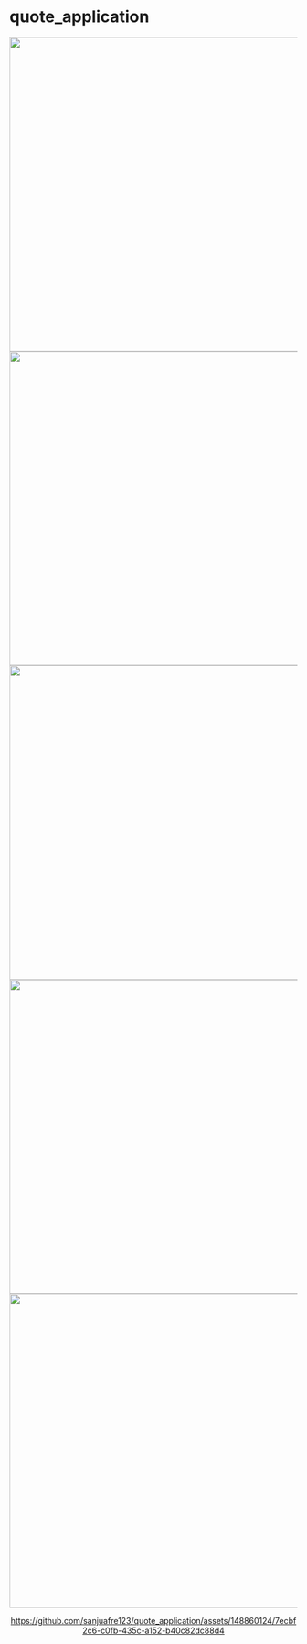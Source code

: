 # quote_application

<div align="center">

<img src = "https://github.com/sanjuafre123/quote_application/assets/148860124/37e343c8-6c34-4ced-9987-71c3f5e6e811" height ="550">
<img src = "https://github.com/sanjuafre123/quote_application/assets/148860124/0cfe6bf3-f6ab-4821-ab65-1153f50cebed" height ="550">
<img src = "https://github.com/sanjuafre123/quote_application/assets/148860124/166831c0-bb59-4c16-9116-af0552a6a0b7" height ="550">
<img src = "https://github.com/sanjuafre123/quote_application/assets/148860124/940f498f-68d8-4803-8108-341a00660b301" height ="550">
<img src = "https://github.com/sanjuafre123/quote_application/assets/148860124/52bdd190-65f9-467c-a8db-6ff5da22da7d" height ="550">

https://github.com/sanjuafre123/quote_application/assets/148860124/7ecbf2c6-c0fb-435c-a152-b40c82dc88d4

</div>


